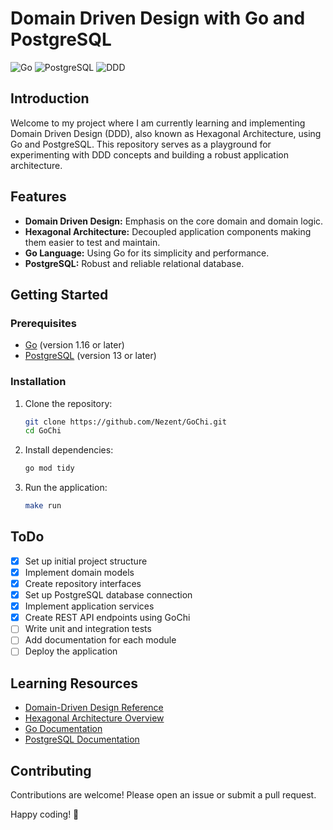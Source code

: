 # Domain Driven Design with Go and PostgreSQL

![Go](https://img.shields.io/badge/Go-1.16-blue) ![PostgreSQL](https://img.shields.io/badge/PostgreSQL-13-blue) ![DDD](https://img.shields.io/badge/DDD-Hexagonal%20Architecture-red)

## Introduction

Welcome to my project where I am currently learning and implementing Domain Driven Design (DDD), also known as Hexagonal Architecture, using Go and PostgreSQL. This repository serves as a playground for experimenting with DDD concepts and building a robust application architecture.

## Features

- **Domain Driven Design:** Emphasis on the core domain and domain logic.
- **Hexagonal Architecture:** Decoupled application components making them easier to test and maintain.
- **Go Language:** Using Go for its simplicity and performance.
- **PostgreSQL:** Robust and reliable relational database.

## Getting Started

### Prerequisites

- [Go](https://golang.org/doc/install) (version 1.16 or later)
- [PostgreSQL](https://www.postgresql.org/download/) (version 13 or later)

### Installation

1. Clone the repository:
    ```sh
    git clone https://github.com/Nezent/GoChi.git
    cd GoChi
    ```

2. Install dependencies:
    ```sh
    go mod tidy
    ```

<!-- 3. Set up the database:
    ```sh
    psql -U postgres -c "CREATE DATABASE ddd_hexagonal;"
    ``` -->

3. Run the application:
    ```sh
    make run
    ```

## ToDo

- [x] Set up initial project structure
- [x] Implement domain models
- [x] Create repository interfaces
- [x] Set up PostgreSQL database connection
- [x] Implement application services
- [x] Create REST API endpoints using GoChi
- [ ] Write unit and integration tests
- [ ] Add documentation for each module
- [ ] Deploy the application

## Learning Resources

- [Domain-Driven Design Reference](https://www.domainlanguage.com/ddd/reference/)
- [Hexagonal Architecture Overview](https://alistair.cockburn.us/hexagonal-architecture/)
- [Go Documentation](https://golang.org/doc/)
- [PostgreSQL Documentation](https://www.postgresql.org/docs/)

## Contributing

Contributions are welcome! Please open an issue or submit a pull request.

<!-- ## License

This project is licensed under the MIT License. See the [LICENSE](LICENSE) file for details.

--- -->

Happy coding! 🚀
